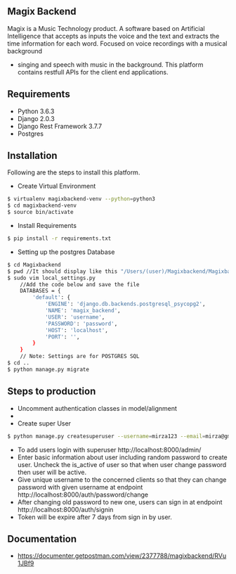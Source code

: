 Magix Backend
----------------
Magix is a Music Technology product. A software based on Artificial Intelligence that
accepts as inputs the voice and the text and extracts the time information for each word.
Focused on voice recordings with a musical background
- singing and speech with music in the background.
This platform contains restfull APIs for the client end applications.

Requirements
------------

- Python 3.6.3
- Django 2.0.3
- Django Rest Framework 3.7.7
- Postgres

Installation
------------
Following are the steps to install this platform.

- Create Virtual Environment
```sh
$ virtualenv magixbackend-venv --python=python3
$ cd magixbackend-venv
$ source bin/activate
```
- Install Requirements
```sh
$ pip install -r requirements.txt
```
- Setting up the postgres Database
```sh
$ cd Magixbackend
$ pwd //It should display like this "/Users/(user)/Magixbackend/Magixbackend"
$ sudo vim local_settings.py
    //Add the code below and save the file
    DATABASES = {
        'default': {
            'ENGINE': 'django.db.backends.postgresql_psycopg2',
            'NAME': 'magix_backend',
            'USER': 'username',
            'PASSWORD': 'password',
            'HOST': 'localhost',
            'PORT': '',
        }
    }
    // Note: Settings are for POSTGRES SQL
$ cd ..
$ python manage.py migrate
```

Steps to production
----------------
- Uncomment authentication classes in model/alignment
- 
- Create super User

```sh
$ python manage.py createsuperuser --username=mirza123 --email=mirza@gmail.com // unique username
```
- To add users login with superuser http://localhost:8000/admin/
- Enter basic information about user including random password to create user.
  Uncheck the is_active of user so that when user change password then user will be active.
- Give unique username to the concerned clients so that they can change password with given username at 
  endpoint http://localhost:8000/auth/password/change
- After changing old password to new one, users can sign in at endpoint http://localhost:8000/auth/signin
- Token will be expire after 7 days from sign in by user.

Documentation
-------------
- https://documenter.getpostman.com/view/2377788/magixbackend/RVu1JBf9
